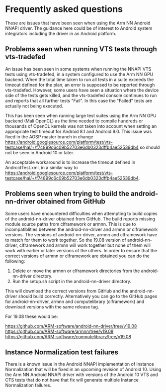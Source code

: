 Frequently asked questions
==========================

These are issues that have been seen when using the Arm NN Android NNAPI driver. The guidance here could be of interest to Android system integrators including the driver in an Android platform.

Problems seen when running VTS tests through vts-tradefed
---------------------------------------------------------

An issue has been seen in some systems when running the NNAPI VTS tests using vts-tradefed, in a system configured to use the Arm NN GPU backend.
When the total time taken to run all tests in a suite exceeds the timeout defined for the plan, an error is supposed to be reported through vts-tradefed. However,
some users have seen a situation where the device side of the tests gets killed, and the vts-tradefed console continues to run and reports that all further
tests "Fail". In this case the "Failed" tests are actually not being executed.

This has been seen when running large test suites using the Arm NN GPU backend (Mali OpenCL) as the time needed to compile hundreds or thousands of OpenCL kernels
was not taken into account when setting an appropriate test timeout for Android 8.1 and Android 9.0. This issue was fixed in the AOSP master branch in change
https://android.googlesource.com/platform/test/vts-testcase/hal/+/f74899c6c09b52703e6db0323dffb4ae52539db4 so should not be seen in Android 10 or later.

An acceptable workaround is to increase the timeout defined in AndroidTest.xml, in a similar way to https://android.googlesource.com/platform/test/vts-testcase/hal/+/f74899c6c09b52703e6db0323dffb4ae52539db4.

Problems seen when trying to build the android-nn-driver obtained from GitHub
-----------------------------------------------------------------------------

Some users have encountered difficulties when attempting to build copies of the android-nn-driver obtained from GitHub. The build reports missing module source paths from clframework or armnn. This is due to incompatiblities between the android-nn-driver and armnn or clframework versions. The versions of android-nn-driver, armnn and clframework have to match for them to work together. So the 19.08 version of android-nn-driver, clframework and armnn will work together but none of them will work with earlier or later versions of the others. In order to ensure that the correct versions of armnn or clframework are obtained you can do the following:

1. Delete or move the armnn or clframework directories from the android-nn-driver directory.
2. Run the setup.sh script in the android-nn-driver directory. 

This will download the correct versions from GitHub and the android-nn-driver should build correctly. Alternatively you can go to the GitHub pages for android-nn-driver, armnn and computelibrary (clframework) and download versions with the same release tag. 

For 19.08 these would be:

https://github.com/ARM-software/android-nn-driver/tree/v19.08
https://github.com/ARM-software/armnn/tree/v19.08
https://github.com/ARM-software/computelibrary/tree/v19.08

Instance Normalization test failures 
------------------------------------

There is a known issue in the Android NNAPI implementation of Instance Normalization that will be fixed in an upcoming revision of Android 10. Using the Arm NN Android NNAPI driver with versions of the Android 10 VTS and CTS tests that do not have that fix will generate multiple Instance Normalization failures. 

